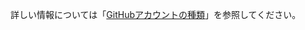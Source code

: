 詳しい情報については「[GitHubアカウントの種類](/get-started/learning-about-github/types-of-github-accounts#enterprise-managed-users)」を参照してください。
